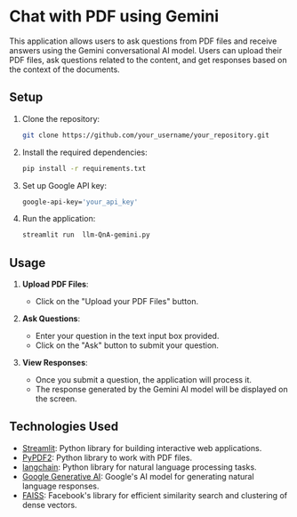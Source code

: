 # Chat with PDF using Gemini

This application allows users to ask questions from PDF files and receive answers using the Gemini conversational AI model. Users can upload their PDF files, ask questions related to the content, and get responses based on the context of the documents.

## Setup

1. Clone the repository:

    ```bash
    git clone https://github.com/your_username/your_repository.git
    ```

2. Install the required dependencies:

    ```bash
    pip install -r requirements.txt
    ```

3. Set up Google API key:

    ```bash
    google-api-key='your_api_key'
    ```

4. Run the application:

    ```bash
    streamlit run  llm-QnA-gemini.py
    ```

## Usage

1. **Upload PDF Files**:
   - Click on the "Upload your PDF Files" button.

2. **Ask Questions**:
   - Enter your question in the text input box provided.
   - Click on the "Ask" button to submit your question.

3. **View Responses**:
   - Once you submit a question, the application will process it.
   - The response generated by the Gemini AI model will be displayed on the screen.

## Technologies Used

- [Streamlit](https://streamlit.io/): Python library for building interactive web applications.
- [PyPDF2](https://pythonhosted.org/PyPDF2/): Python library to work with PDF files.
- [langchain](https://github.com/langchain/langchain): Python library for natural language processing tasks.
- [Google Generative AI](https://cloud.google.com/generative-ai): Google's AI model for generating natural language responses.
- [FAISS](https://github.com/facebookresearch/faiss): Facebook's library for efficient similarity search and clustering of dense vectors.

